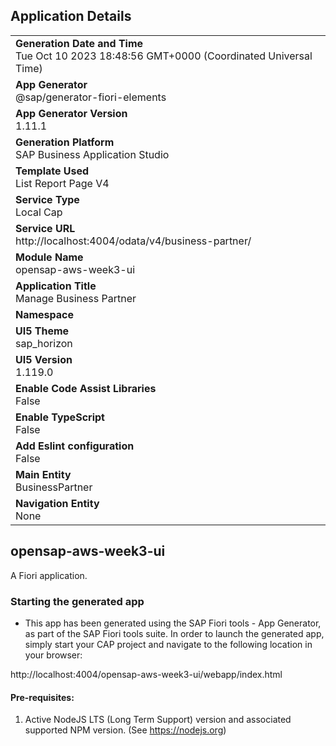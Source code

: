 ## Application Details
|               |
| ------------- |
|**Generation Date and Time**<br>Tue Oct 10 2023 18:48:56 GMT+0000 (Coordinated Universal Time)|
|**App Generator**<br>@sap/generator-fiori-elements|
|**App Generator Version**<br>1.11.1|
|**Generation Platform**<br>SAP Business Application Studio|
|**Template Used**<br>List Report Page V4|
|**Service Type**<br>Local Cap|
|**Service URL**<br>http://localhost:4004/odata/v4/business-partner/
|**Module Name**<br>opensap-aws-week3-ui|
|**Application Title**<br>Manage Business Partner|
|**Namespace**<br>|
|**UI5 Theme**<br>sap_horizon|
|**UI5 Version**<br>1.119.0|
|**Enable Code Assist Libraries**<br>False|
|**Enable TypeScript**<br>False|
|**Add Eslint configuration**<br>False|
|**Main Entity**<br>BusinessPartner|
|**Navigation Entity**<br>None|

## opensap-aws-week3-ui

A Fiori application.

### Starting the generated app

-   This app has been generated using the SAP Fiori tools - App Generator, as part of the SAP Fiori tools suite.  In order to launch the generated app, simply start your CAP project and navigate to the following location in your browser:

http://localhost:4004/opensap-aws-week3-ui/webapp/index.html

#### Pre-requisites:

1. Active NodeJS LTS (Long Term Support) version and associated supported NPM version.  (See https://nodejs.org)


